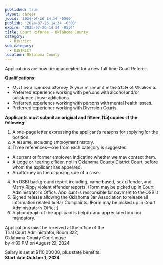 ```yaml
---
published: true
layout: career
jobid: '2024-07-26 14:34 -0500'
publish: '2024-07-26 14:34 -0500'
expire: '2025-07-26 14:34 -0500'
title: Court Referee - Oklahoma County
category:
  - District
sub_category:
  - DISTRICT
location: Oklahoma County
---
```

Applications are now being accepted for a new full-time Court Referee.

**Qualifications:**	

- Must be a licensed attorney (5 year minimum) in the State of Oklahoma.
- Preferred experience working with persons with alcohol and/or substance abuse addictions.
- Preferred experience working with persons with mental health issues.
- Preferred experience working with Diversion Courts.
			
**Applicants must submit an original and fifteen (15) copies of the following:**

1. A one-page letter expressing the applicant’s reasons for applying for the position.
2. A resume, including employment history.
3. Three references—one from each category is suggested: 
 - A current or former employer, indicating whether we may contact them.
 - A judge or hearing officer, not in Oklahoma County District Court, before whom the applicant has appeared.
  - An attorney on the opposing side of a case.
4. An OSBI background report including, name based, sex offender, and Marry Rippy violent offender reports. (Form may be picked up in Court Administrator’s Office. Applicant is responsible for payment to the OSBI.)
5. Signed release allowing the Oklahoma Bar Association to release all information related to Bar Complaints. (Form may be picked up in Court Administrator’s Office.)
6. A photograph of the applicant is helpful and appreciated but not mandatory. 

Applications must be received at the office of the  
Trial Court Administrator, Room 322,  
Oklahoma County Courthouse  
by 4:00 PM on August 29, 2024.

Salary is set at $110,000.00, plus state benefits.  
**Start date October 1, 2024**
